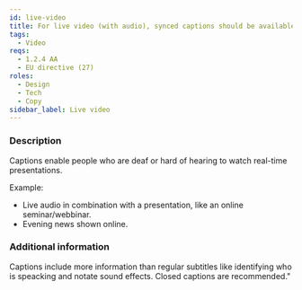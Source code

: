```yaml
---
id: live-video
title: For live video (with audio), synced captions should be available, unless the video can be experienced later, then it shall be captioned or have a text alternative within 14 days
tags:
  - Video
reqs:
  - 1.2.4 AA
  - EU directive (27)
roles:
  - Design
  - Tech
  - Copy
sidebar_label: Live video
---
```


### Description

Captions enable people who are deaf or hard of hearing to watch real-time presentations.

Example:

- Live audio in combination with a presentation, like an online seminar/webbinar.
- Evening news shown online.

### Additional information

Captions include more information than regular subtitles like identifying who is speacking and notate sound effects. Closed captions are recommended."
